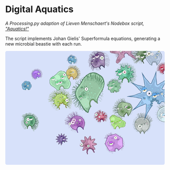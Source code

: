 # Digital Aquatics

*A Processing.py adaption of Lieven Menschaert's Nodebox script, ["Aquatics!"](https://www.nodebox.net/code/index.php/Aquatics)*

The script implements Johan Gielis' Superformula equations, generating a new microbial beastie with each run.

![](aquatics.png)
